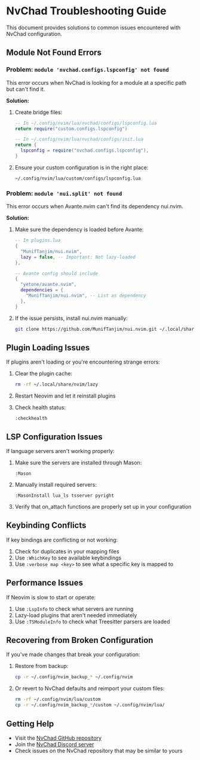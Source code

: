 # NvChad Troubleshooting Guide

This document provides solutions to common issues encountered with NvChad configuration.

## Module Not Found Errors

### Problem: `module 'nvchad.configs.lspconfig' not found`

This error occurs when NvChad is looking for a module at a specific path but can't find it.

**Solution:**

1. Create bridge files:
   ```lua
   -- In ~/.config/nvim/lua/nvchad/configs/lspconfig.lua
   return require("custom.configs.lspconfig")
   
   -- In ~/.config/nvim/lua/nvchad/configs/init.lua
   return {
     lspconfig = require("nvchad.configs.lspconfig"),
   }
   ```

2. Ensure your custom configuration is in the right place:
   ```
   ~/.config/nvim/lua/custom/configs/lspconfig.lua
   ```

### Problem: `module 'nui.split' not found`

This error occurs when Avante.nvim can't find its dependency nui.nvim.

**Solution:**

1. Make sure the dependency is loaded before Avante:
   ```lua
   -- In plugins.lua
   {
     "MunifTanjim/nui.nvim",
     lazy = false, -- Important: Not lazy-loaded
   },
   
   -- Avante config should include
   {
     "yetone/avante.nvim",
     dependencies = {
       "MunifTanjim/nui.nvim", -- List as dependency
     },
   }
   ```

2. If the issue persists, install nui.nvim manually:
   ```bash
   git clone https://github.com/MunifTanjim/nui.nvim.git ~/.local/share/nvim/lazy/nui.nvim
   ```

## Plugin Loading Issues

If plugins aren't loading or you're encountering strange errors:

1. Clear the plugin cache:
   ```bash
   rm -rf ~/.local/share/nvim/lazy
   ```

2. Restart Neovim and let it reinstall plugins

3. Check health status:
   ```
   :checkhealth
   ```

## LSP Configuration Issues

If language servers aren't working properly:

1. Make sure the servers are installed through Mason:
   ```
   :Mason
   ```

2. Manually install required servers:
   ```
   :MasonInstall lua_ls tsserver pyright
   ```

3. Verify that on_attach functions are properly set up in your configuration

## Keybinding Conflicts

If key bindings are conflicting or not working:

1. Check for duplicates in your mapping files
2. Use `:WhichKey` to see available keybindings 
3. Use `:verbose map <key>` to see what a specific key is mapped to

## Performance Issues

If Neovim is slow to start or operate:

1. Use `:LspInfo` to check what servers are running
2. Lazy-load plugins that aren't needed immediately
3. Use `:TSModuleInfo` to check what Treesitter parsers are loaded

## Recovering from Broken Configuration

If you've made changes that break your configuration:

1. Restore from backup:
   ```bash
   cp -r ~/.config/nvim_backup_* ~/.config/nvim
   ```

2. Or revert to NvChad defaults and reimport your custom files:
   ```bash
   rm -rf ~/.config/nvim/lua/custom
   cp -r ~/.config/nvim_backup_*/custom ~/.config/nvim/lua/
   ```

## Getting Help

- Visit the [NvChad GitHub repository](https://github.com/NvChad/NvChad)
- Join the [NvChad Discord server](https://discord.gg/nvchad)
- Check issues on the NvChad repository that may be similar to yours
